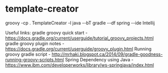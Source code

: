 # template-creator

groovy -cp . TemplateCreator -l java --bT gradle --df spring --ide Intellij


Useful links:
gradle groovy quick start - https://docs.gradle.org/current/userguide/tutorial_groovy_projects.html
gradle groovy plugin notes - https://docs.gradle.org/current/userguide/groovy_plugin.html
Running groovy gradle script - http://mrhaki.blogspot.ca/2014/09/gradle-goodness-running-groovy-scripts.html
Spring Dependency using Java - https://www.ibm.com/developerworks/library/ws-springjava/index.html
